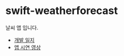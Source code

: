 # swift-weatherforecast
날씨 앱 입니다.

- [개발 일지](https://github.com/puuurm/swift-weatherforecast/issues?q=is%3Aopen+is%3Aissue)
- [앱 시연 영상](https://github.com/puuurm/swift-weatherforecast/tree/master/WeatherForecast/Preview)


